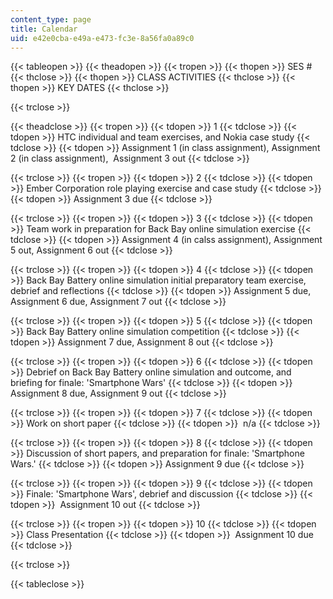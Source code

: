 ```yaml
---
content_type: page
title: Calendar
uid: e42e0cba-e49a-e473-fc3e-8a56fa0a89c0
---
```


{{< tableopen >}}
{{< theadopen >}}
{{< tropen >}}
{{< thopen >}}
SES #
{{< thclose >}}
{{< thopen >}}
CLASS ACTIVITIES
{{< thclose >}}
{{< thopen >}}
KEY DATES
{{< thclose >}}

{{< trclose >}}

{{< theadclose >}}
{{< tropen >}}
{{< tdopen >}}
1
{{< tdclose >}}
{{< tdopen >}}
HTC individual and team exercises, and Nokia case study
{{< tdclose >}}
{{< tdopen >}}
Assignment 1 (in class assignment), Assignment 2 (in class assignment),  Assignment 3 out
{{< tdclose >}}

{{< trclose >}}
{{< tropen >}}
{{< tdopen >}}
2
{{< tdclose >}}
{{< tdopen >}}
Ember Corporation role playing exercise and case study
{{< tdclose >}}
{{< tdopen >}}
Assignment 3 due
{{< tdclose >}}

{{< trclose >}}
{{< tropen >}}
{{< tdopen >}}
3
{{< tdclose >}}
{{< tdopen >}}
Team work in preparation for Back Bay online simulation exercise
{{< tdclose >}}
{{< tdopen >}}
Assignment 4 (in calss assignment), Assignment 5 out, Assignment 6 out
{{< tdclose >}}

{{< trclose >}}
{{< tropen >}}
{{< tdopen >}}
4
{{< tdclose >}}
{{< tdopen >}}
Back Bay Battery online simulation initial preparatory team exercise, debrief and reflections
{{< tdclose >}}
{{< tdopen >}}
Assignment 5 due, Assignment 6 due, Assignment 7 out
{{< tdclose >}}

{{< trclose >}}
{{< tropen >}}
{{< tdopen >}}
5
{{< tdclose >}}
{{< tdopen >}}
Back Bay Battery online simulation competition
{{< tdclose >}}
{{< tdopen >}}
Assignment 7 due, Assignment 8 out
{{< tdclose >}}

{{< trclose >}}
{{< tropen >}}
{{< tdopen >}}
6
{{< tdclose >}}
{{< tdopen >}}
Debrief on Back Bay Battery online simulation and outcome, and briefing for finale: 'Smartphone Wars'
{{< tdclose >}}
{{< tdopen >}}
Assignment 8 due, Assignment 9 out
{{< tdclose >}}

{{< trclose >}}
{{< tropen >}}
{{< tdopen >}}
7
{{< tdclose >}}
{{< tdopen >}}
Work on short paper
{{< tdclose >}}
{{< tdopen >}}
 n/a
{{< tdclose >}}

{{< trclose >}}
{{< tropen >}}
{{< tdopen >}}
8
{{< tdclose >}}
{{< tdopen >}}
Discussion of short papers, and preparation for finale: 'Smartphone Wars.'
{{< tdclose >}}
{{< tdopen >}}
Assignment 9 due
{{< tdclose >}}

{{< trclose >}}
{{< tropen >}}
{{< tdopen >}}
9
{{< tdclose >}}
{{< tdopen >}}
Finale: 'Smartphone Wars', debrief and discussion
{{< tdclose >}}
{{< tdopen >}}
 Assignment 10 out
{{< tdclose >}}

{{< trclose >}}
{{< tropen >}}
{{< tdopen >}}
10
{{< tdclose >}}
{{< tdopen >}}
Class Presentation
{{< tdclose >}}
{{< tdopen >}}
 Assignment 10 due
{{< tdclose >}}

{{< trclose >}}

{{< tableclose >}}